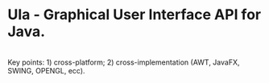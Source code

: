 # UIa - Graphical User Interface API for Java.
<br>
Key points:
1) cross-platform;
2) cross-implementation (AWT, JavaFX, SWING, OPENGL, ecc).
